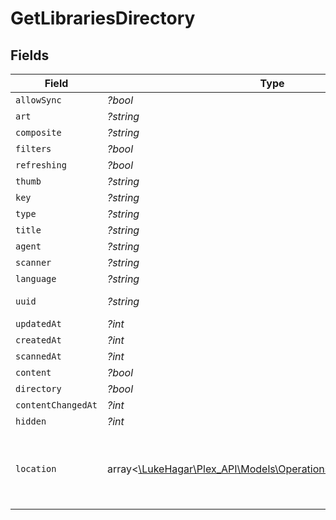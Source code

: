 # GetLibrariesDirectory


## Fields

| Field                                                                                                                | Type                                                                                                                 | Required                                                                                                             | Description                                                                                                          | Example                                                                                                              |
| -------------------------------------------------------------------------------------------------------------------- | -------------------------------------------------------------------------------------------------------------------- | -------------------------------------------------------------------------------------------------------------------- | -------------------------------------------------------------------------------------------------------------------- | -------------------------------------------------------------------------------------------------------------------- |
| `allowSync`                                                                                                          | *?bool*                                                                                                              | :heavy_minus_sign:                                                                                                   | N/A                                                                                                                  | true                                                                                                                 |
| `art`                                                                                                                | *?string*                                                                                                            | :heavy_minus_sign:                                                                                                   | N/A                                                                                                                  | /:/resources/movie-fanart.jpg                                                                                        |
| `composite`                                                                                                          | *?string*                                                                                                            | :heavy_minus_sign:                                                                                                   | N/A                                                                                                                  | /library/sections/1/composite/1705615584                                                                             |
| `filters`                                                                                                            | *?bool*                                                                                                              | :heavy_minus_sign:                                                                                                   | N/A                                                                                                                  | true                                                                                                                 |
| `refreshing`                                                                                                         | *?bool*                                                                                                              | :heavy_minus_sign:                                                                                                   | N/A                                                                                                                  | false                                                                                                                |
| `thumb`                                                                                                              | *?string*                                                                                                            | :heavy_minus_sign:                                                                                                   | N/A                                                                                                                  | /:/resources/movie.png                                                                                               |
| `key`                                                                                                                | *?string*                                                                                                            | :heavy_minus_sign:                                                                                                   | N/A                                                                                                                  | 1                                                                                                                    |
| `type`                                                                                                               | *?string*                                                                                                            | :heavy_minus_sign:                                                                                                   | N/A                                                                                                                  | movie                                                                                                                |
| `title`                                                                                                              | *?string*                                                                                                            | :heavy_minus_sign:                                                                                                   | N/A                                                                                                                  | Movies                                                                                                               |
| `agent`                                                                                                              | *?string*                                                                                                            | :heavy_minus_sign:                                                                                                   | N/A                                                                                                                  | tv.plex.agents.movie                                                                                                 |
| `scanner`                                                                                                            | *?string*                                                                                                            | :heavy_minus_sign:                                                                                                   | N/A                                                                                                                  | Plex Movie                                                                                                           |
| `language`                                                                                                           | *?string*                                                                                                            | :heavy_minus_sign:                                                                                                   | N/A                                                                                                                  | en-US                                                                                                                |
| `uuid`                                                                                                               | *?string*                                                                                                            | :heavy_minus_sign:                                                                                                   | N/A                                                                                                                  | 322a231a-b7f7-49f5-920f-14c61199cd30                                                                                 |
| `updatedAt`                                                                                                          | *?int*                                                                                                               | :heavy_minus_sign:                                                                                                   | N/A                                                                                                                  | 1705615634                                                                                                           |
| `createdAt`                                                                                                          | *?int*                                                                                                               | :heavy_minus_sign:                                                                                                   | N/A                                                                                                                  | 1654131312                                                                                                           |
| `scannedAt`                                                                                                          | *?int*                                                                                                               | :heavy_minus_sign:                                                                                                   | N/A                                                                                                                  | 1705615584                                                                                                           |
| `content`                                                                                                            | *?bool*                                                                                                              | :heavy_minus_sign:                                                                                                   | N/A                                                                                                                  | true                                                                                                                 |
| `directory`                                                                                                          | *?bool*                                                                                                              | :heavy_minus_sign:                                                                                                   | N/A                                                                                                                  | true                                                                                                                 |
| `contentChangedAt`                                                                                                   | *?int*                                                                                                               | :heavy_minus_sign:                                                                                                   | N/A                                                                                                                  | 3192854                                                                                                              |
| `hidden`                                                                                                             | *?int*                                                                                                               | :heavy_minus_sign:                                                                                                   | N/A                                                                                                                  | 0                                                                                                                    |
| `location`                                                                                                           | array<[\LukeHagar\Plex_API\Models\Operations\GetLibrariesLocation](../../Models/Operations/GetLibrariesLocation.md)> | :heavy_minus_sign:                                                                                                   | N/A                                                                                                                  | [<br/>{<br/>"id": 1,<br/>"path": "/movies"<br/>}<br/>]                                                               |